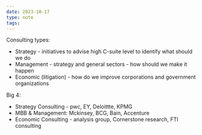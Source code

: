```yaml
---
date: 2023-10-17
type: note
tags: 
---
```


Consulting types:
- Strategy - initiatives to advise high C-suite level to identify what should we do
- Management - strategy and general sectors - how should we make it happen
- Economic (litigation) - how do we improve corporations and government organizations

Big 4:
- Strategy Consulting - pwc, EY, Deloittte, KPMG
- MBB & Management: Mckinsey, BCG, Bain, Accenture
- Economic Consulting - analysis group, Cornerstone research, FTI consulting

